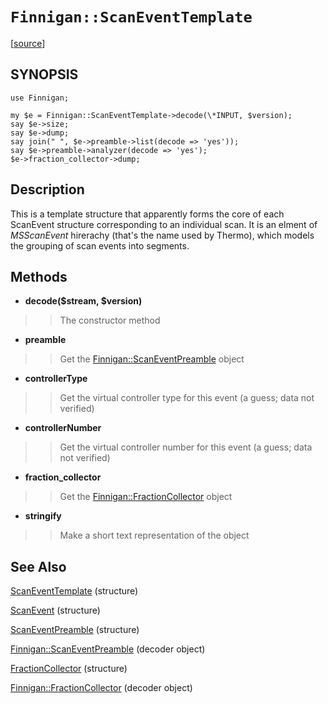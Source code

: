 # `Finnigan::ScanEventTemplate` #

[[source](http://code.google.com/p/unfinnigan/source/browse/perl/Finnigan/lib/Finnigan/ScanEventTemplate.pm)]

## SYNOPSIS ##

```
use Finnigan;

my $e = Finnigan::ScanEventTemplate->decode(\*INPUT, $version);
say $e->size;
say $e->dump;
say join(" ", $e->preamble->list(decode => 'yes'));
say $e->preamble->analyzer(decode => 'yes');
$e->fraction_collector->dump;
```

## Description ##

This is a template structure that apparently forms the core of each
ScanEvent structure corresponding to an individual scan. It is an
elment of _MSScanEvent_ hirerachy (that's the name used by Thermo),
which models the grouping of scan events into segments.

## Methods ##

  * **decode($stream, $version)**
> > The constructor method

  * **preamble**
> > Get the [Finnigan::ScanEventPreamble](FinniganScanEventPreamble.md) object

  * **controllerType**
> > Get the virtual controller type for this event (a guess; data not verified)

  * **controllerNumber**
> > Get the virtual controller number for this event (a guess; data not verified)

  * **fraction\_collector**
> > Get the [Finnigan::FractionCollector](FinniganFractionCollector.md) object

  * **stringify**
> > Make a short text representation of the object

## See Also ##

[ScanEventTemplate](ScanEventTemplate.md) (structure)

[ScanEvent](ScanEvent.md) (structure)

[ScanEventPreamble](ScanEventPreamble.md) (structure)

[Finnigan::ScanEventPreamble](FinniganScanEventPreamble.md) (decoder object)

[FractionCollector](FractionCollector.md) (structure)

[Finnigan::FractionCollector](FinniganFractionCollector.md) (decoder object)